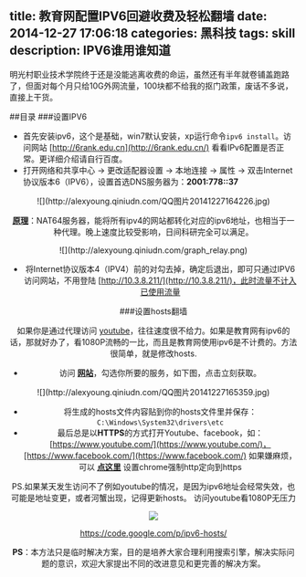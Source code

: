 title: 教育网配置IPV6回避收费及轻松翻墙
date: 2014-12-27 17:06:18
categories: 黑科技
tags: skill
description: IPV6谁用谁知道
---

明光村职业技术学院终于还是没能逃离收费的命运，虽然还有半年就卷铺盖跑路了，但面对每个月只给10G外网流量，100块都不给我的抠门政策，废话不多说，直接上干货。

##目录
###设置IPV6

* 首先安装ipv6，这个是基础，win7默认安装，xp运行命令`ipv6 install`。访问网站 [http://6rank.edu.cn](http://6rank.edu.cn/) 看看IPv6配置是否正常。更详细介绍请自行百度。
* 打开网络和共享中心 → 更改适配器设置 → 本地连接 → 属性 → 双击Internet协议版本6（IPV6），设置首选DNS服务器为：**2001:778::37**

<center> ![](http://alexyoung.qiniudn.com/QQ图片20141227164226.jpg) <center/>

[**原理**](http://ipv6.lt/nat64_en.php)：NAT64服务器，能将所有ipv4的网站都转化对应的ipv6地址，也相当于一种代理。晚上速度比较受影响，日间科研完全可以满足。

<center> ![](http://alexyoung.qiniudn.com/graph_relay.png) <center/>

* 将Internet协议版本4（IPV4）前的对勾去掉，确定后退出，即可只通过IPV6访问网站，不用登陆 [http://10.3.8.211/](http://10.3.8.211/)，此时流量不计入已使用流量


###设置hosts翻墙

如果你是通过代理访问 [youtube](https://www.youtube.com/)，往往速度很不给力。如果是教育网有ipv6的话，那就好办了，看1080P流畅的一比，而且是教育网使用ipv6是不计费的。方法很简单，就是修改hosts.

* 访问 [__网站__](http://serve.netsh.org/pub/ipv6-hosts/)，勾选你所要的服务，如下图，点击立刻获取。
<center> ![](http://alexyoung.qiniudn.com/QQ图片20141227165359.jpg) <center/>

* 将生成的hosts文件内容贴到你的hosts文件里并保存：`C:\Windows\System32\drivers\etc`
* 最后总是以**HTTPS**的方式打开Youtube、facebook，如：[https://www.youtube.com/](https://www.youtube.com/)，[https://www.facebook.com/](https://www.facebook.com/)
如果嫌麻烦，可以 [**点这里**](http://blog.netsh.org/posts/chrome-http-redirect-https_369.netsh.html) 设置chrome强制http定向到https


PS.如果某天发生访问不了例如youtube的情况，是因为ipv6地址会经常失效，也可能是地址变更，或者河蟹出现，记得更新hosts。
访问youtube看1080P无压力

![](http://alexyoung.qiniudn.com/QQ图片20141227161806.jpg)

https://code.google.com/p/ipv6-hosts/

**PS**：本方法只是临时解决方案，目的是培养大家合理利用搜索引擎，解决实际问题的意识，欢迎大家提出不同的改进意见和更完善的解决方案。